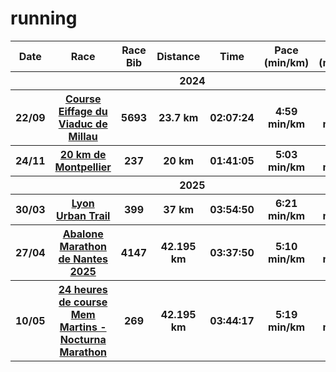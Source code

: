 # running

<table>
  <thead>
    <tr>
      <th>Date</th>
      <th>Race</th>
      <th>Race Bib</th>
      <th>Distance</th>
      <th>Time</th>
      <th>Pace (min/km)</th>
      <th>Pace (min/mile)</th>
      <th>Résults</th>
    </tr>
  </thead>
  <tbody>
    <tr>
      <th colspan="7">2024</th>
    </tr>
    <tr>
      <th>22/09</th>
      <th>
        <a href="https://www.course-eiffage-viaducdemillau.fr/accueil/">Course Eiffage du Viaduc de Millau</a>
      </th>
      <th>5693</th>
      <th>23.7 km</th>
      <th>02:07:24</th>
      <th>4:59 min/km</th>
      <th>8:01 min/mile</th>
      <th>
        <a href="https://live.breizhchrono.com/external/live5/infos-resultat.jsp?detecteur=&reference=1488071608761-553&dossard=5693&heat-id=1705416894295&ref-kk=1488071608761-553-14296-1705416894295">résultats</a>
      </th>
    </tr>
    <tr>
      <th>24/11</th>
      <th>
        <a href="https://www.20kmdemontpellier.com/">20 km de Montpellier</a>
      </th>
      <th>237</th>
      <th>20 km</th>
      <th>01:41:05</th>
      <th>5:03 min/km</th>
      <th>8:08 min/mile</th>
      <th>
        <a href="https://ats-sport.com/resultats_epreuve.php?epreuve=8569&parcours=22168">résultats</a>
      </th>
    </tr>
    <tr>
      <th colspan="7">2025</th>
    </tr>
    <tr>
      <th>30/03</th>
      <th>
        <a href="https://www.lyonurbantrail.com/">Lyon Urban Trail</a>
      </th>
      <th>399</th>
      <th>37 km</th>
      <th>03:54:50</th>
      <th>6:21 min/km</th>
      <th>10:13 min/mile</th>
      <th>
        <a href="https://my.raceresult.com/332272/">résultats</a>
      </th>
    </tr>
    <tr>
      <th>27/04</th>
      <th>
        <a href="https://www.marathondenantes.com/">Abalone Marathon de Nantes 2025</a>
      </th>
      <th>4147</th>
      <th>42.195 km</th>
      <th>03:37:50</th>
      <th>5:10 min/km</th>
      <th>8:19 min/mile</th>
      <th>
        <a href="https://www.sportinnovation.fr/Evenements/Resultats/6955">résultats</a>
      </th>
    </tr>
    <tr>
      <th>10/05</th>
      <th>
        <a href="https://24hlx.com/">24 heures de course Mem Martins - Nocturna Marathon</a>
      </th>
      <th>269</th>
      <th>42.195 km</th>
      <th>03:44:17</th>
      <th>5:19 min/km</th>
      <th>8:33 min/mile</th>
      <th>
        <a href="https://results.sporthive.com/events/7327069101514736640">résultats</a>
      </th>
    </tr>
  </tbody>
</table>
